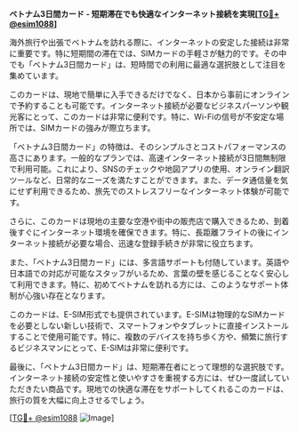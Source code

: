 **ベトナム3日間カード - 短期滞在でも快適なインターネット接続を実現[[TG💪+ @esim1088](https://t.me/s/esim1088)]**

海外旅行や出張でベトナムを訪れる際に、インターネットの安定した接続は非常に重要です。特に短期間の滞在では、SIMカードの手軽さが魅力的です。その中でも「ベトナム3日間カード」は、短時間での利用に最適な選択肢として注目を集めています。

このカードは、現地で簡単に入手できるだけでなく、日本から事前にオンラインで予約することも可能です。インターネット接続が必要なビジネスパーソンや観光客にとって、このカードは非常に便利です。特に、Wi-Fiの信号が不安定な場所では、SIMカードの強みが際立ちます。

「ベトナム3日間カード」の特徴は、そのシンプルさとコストパフォーマンスの高さにあります。一般的なプランでは、高速インターネット接続が3日間無制限で利用可能。これにより、SNSのチェックや地図アプリの使用、オンライン翻訳ツールなど、日常的なニーズを満たすことができます。また、データ通信量を気にせず利用できるため、旅先でのストレスフリーなインターネット体験が可能です。

さらに、このカードは現地の主要な空港や街中の販売店で購入できるため、到着後すぐにインターネット環境を確保できます。特に、長距離フライトの後にインターネット接続が必要な場合、迅速な登録手続きが非常に役立ちます。

また、「ベトナム3日間カード」には、多言語サポートも付随しています。英語や日本語での対応が可能なスタッフがいるため、言葉の壁を感じることなく安心して利用できます。特に、初めてベトナムを訪れる方には、このようなサポート体制が心強い存在となります。

このカードは、E-SIM形式でも提供されています。E-SIMは物理的なSIMカードを必要としない新しい技術で、スマートフォンやタブレットに直接インストールすることで使用可能です。特に、複数のデバイスを持ち歩く方や、頻繁に旅行するビジネスマンにとって、E-SIMは非常に便利です。

最後に、「ベトナム3日間カード」は、短期滞在者にとって理想的な選択肢です。インターネット接続の安定性と使いやすさを重視する方には、ぜひ一度試していただきたい商品です。現地での快適な滞在をサポートしてくれるこのカードは、旅行の質を大幅に向上させるでしょう。

[[TG💪+ @esim1088](https://t.me/s/esim1088) ![Image](https://i.postimg.cc/Y0z9fWf4/image.png)]